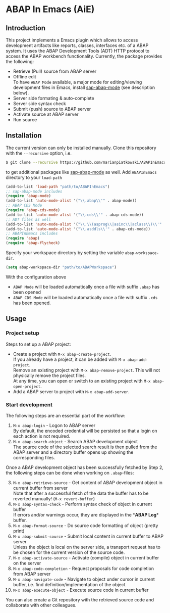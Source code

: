 # ABAP In Emacs (AiE)

## Introduction

This project implements a Emacs plugin which allows to access development artifacts like reports,
classes, interfaces etc. of a ABAP system. It uses the ABAP Development Tools (ADT) HTTP protocol
to access the ABAP workbench functionality. Currently, the package provides the following:

- Retrieve (Pull) source from ABAP server
- Offline edit\
  To have `ABAP Mode` available, a major mode for editing/viewing development files in Emacs,
  install [sap-abap-mode](https://github.com/marianpiatkowski/sap-abap-mode) (see description below).
- Server side formating & auto-complete
- Server side syntax check
- Submit (push) source to ABAP server
- Activate source at ABAP server
- Run source

## Installation

The current version can only be installed manually. Clone this repository with the `--recursive` option, i.e.
```bash
$ git clone --recursive https://github.com/marianpiatkowski/ABAPInEmacs.git
```
to get additional packages like [sap-abap-mode](https://github.com/marianpiatkowski/sap-abap-mode) as well.
Add `ABAPInEmacs` directory to your `load-path`
```cl
(add-to-list 'load-path "path/to/ABAPInEmacs")
;; sap-abap-mode includes
(require 'abap-mode)
(add-to-list 'auto-mode-alist '("\\.abap\\'" . abap-mode))
;; ABAP CDS Mode
(require 'abap-cds-mode)
(add-to-list 'auto-mode-alist '("\\.cds\\'" . abap-cds-mode))
;; ADT files as well
(add-to-list 'auto-mode-alist '("\\.\\(asprog\\|asinc\\|aclass\\)\\'" . abap-mode))
(add-to-list 'auto-mode-alist '("\\.asddls\\'" . abap-cds-mode))
;; ABAPInEmacs includes
(require 'abap)
(require 'abap-flycheck)
```
Specify your workspace directory by setting the variable `abap-workspace-dir`.
```cl
(setq abap-workspace-dir "path/to/ABAPWorkspace")
```

With the configuration above

- `ABAP Mode` will be loaded automatically once a file with suffix `.abap` has been opened
- `ABAP CDS Mode` will be loaded automatically once a file with suffix `.cds` has been opened.

## Usage

### Project setup

Steps to set up a ABAP project:

- Create a project with `M-x abap-create-project`.\
  If you already have a project, it can be added with `M-x abap-add-project`.\
  Remove an existing project with `M-x abap-remove-project`. This will not physically remove the
  project files.\
  At any time, you can open or switch to an existing project with `M-x abap-open-project`.
- Add a ABAP server to project with `M-x abap-add-server`.

### Start development

The following steps are an essential part of the workflow:

1. `M-x abap-login` - Logon to ABAP server\
    By default, the encoded credential will be persisted so that a login on each action is not
    required.
2. `M-x abap-search-object` - Search ABAP development object\
    The source code of the selected search result is then pulled from the ABAP server and a
    directory buffer opens up showing the corresponding files.

Once a ABAP development object has been successfully fetched by Step 2, the following steps can be
done when working on `.abap`-files:

3. `M-x abap-retrieve-source` - Get content of ABAP development object in current buffer from server\
    Note that after a successful fetch of the data the buffer has to be reverted manually!
    (`M-x revert-buffer`)
4. `M-x abap-syntax-check` - Perform syntax check of object in current buffer\
    If errors and/or warnings occur, they are displayed in the \***ABAP Log**\* buffer.
5. `M-x abap-format-source` - Do source code formatting of object (pretty print)
6. `M-x abap-submit-source` - Submit local content in current buffer to ABAP server\
    Unless the object is local on the server side, a transport request has to be chosen for the
    current version of the source code.
7. `M-x abap-activate-source` - Activate (compile) object in current buffer on the server
8. `M-x abap-code-completion` - Request proposals for code completion from ABAP server
9. `M-x abap-navigate-code` - Navigate to object under cursor in current buffer, i.e. find
   definition/implementation of the object
10. `M-x abap-execute-object` - Execute source code in current buffer

You can also create a Git repository with the retrieved source code and collaborate with other colleagues.
